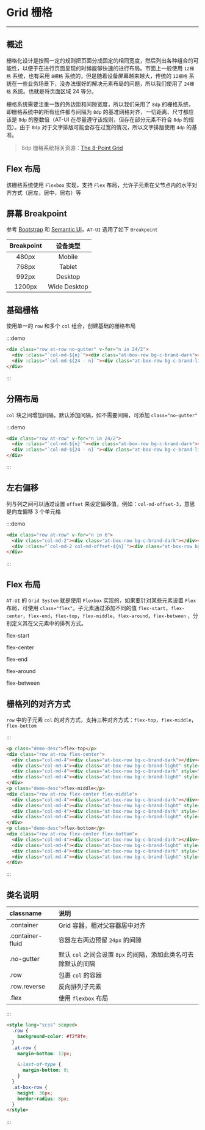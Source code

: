 # Grid 栅格

---

## 概述

栅格化设计是按照一定的规则把页面分成固定的相同宽度，然后列出各种组合的可能性，以便于在进行页面呈现的时候能够快速的进行布局。市面上一般使用 `12栅格` 系统，也有采用 `8栅格` 系统的，但是随着设备屏幕越来越大，传统的 `12栅格` 系统在一些业务场景下，没办法很好的解决元素布局的问题，所以我们使用了 `24栅格` 系统。也就是将页面区域 24 等分。

栅格系统需要注重一致的外边距和间隙宽度，所以我们采用了 `8dp` 的栅格系统，即栅格系统中的所有组件都与间隔为 `8dp` 的基准网格对齐，一切距离、尺寸都应该是 `8dp` 的整数倍（AT-UI 在尽量遵守该规则，但存在部分元素不符合 `8dp` 的规范）。由于 `8dp` 对于文字排版可能会存在过宽的情况，所以文字排版使用 `4dp` 的基准。

> 8dp 栅格系统相关资源：[The 8-Point Grid](https://spec.fm/specifics/8-pt-grid)

## Flex 布局

该栅格系统使用 `Flexbox` 实现，支持 `Flex` 布局，允许子元素在父节点内的水平对齐方式（居左，居中，居右）等

## 屏幕 Breakpoint

参考 [Bootstrap](http://getbootstrap.com/css/#grid-media-queries) 和 [Semantic UI](https://semantic-ui.com/elements/container.html)，`AT-UI` 选用了如下 `Breakpoint`

| Breakpoint |   设备类型   |
| :--------: | :----------: |
|   480px    |    Mobile    |
|   768px    |    Tablet    |
|   992px    |   Desktop    |
|   1200px   | Wide Desktop |

## 基础栅格

使用单一的 `row` 和多个 `col` 组合，创建基础的栅格布局

:::demo

```html
<div class="row at-row no-gutter" v-for="n in 24/2">
  <div :class="`col-md-${n}`"><div class="at-box-row bg-c-brand-dark"></div></div>
  <div :class="`col-md-${24 - n}`"><div class="at-box-row bg-c-brand-light"></div></div>
</div>
```

:::

## 分隔布局

`col` 块之间增加间隔，默认添加间隔，如不需要间隔，可添加 `class="no-gutter"`

:::demo

```html
<div class="row at-row" v-for="n in 24/2">
  <div :class="`col-md-${n}`"><div class="at-box-row bg-c-brand-dark"></div></div>
  <div :class="`col-md-${24 - n}`"><div class="at-box-row bg-c-brand-light"></div></div>
</div>
```

:::

## 左右偏移

列与列之间可以通过设置 `offset` 来设定偏移值，例如：`col-md-offset-3`，意思是向左偏移 3 个单元格

:::demo

```html
<div class="row at-row" v-for="n in 6">
  <div class="col-md-2"><div class="at-box-row bg-c-brand-dark"></div></div>
  <div :class="`col-md-2 col-md-offset-${n}`"><div class="at-box-row bg-c-brand-dark"></div></div>
</div>
```

:::

## Flex 布局

`AT-UI` 的 `Grid System` 就是使用 `Flexbox` 实现的，如果要针对某些元素设置 `Flex` 布局，可使用 `class="flex"`。子元素通过添加不同的值 `flex-start`，`flex-center`，`flex-end`，`flex-top`，`flex-middle`，`flex-around`，`flex-between` ，分别定义其在父元素中的排列方式。

<p class="demo-desc">flex-start</p>
<div class="row at-row no-gutter">
  <div class="col-md-4"><div class="at-box-row bg-c-brand-dark"></div></div>
  <div class="col-md-4"><div class="at-box-row bg-c-brand-light"></div></div>
  <div class="col-md-4"><div class="at-box-row bg-c-brand-dark"></div></div>
  <div class="col-md-4"><div class="at-box-row bg-c-brand-light"></div></div>
</div>
<p class="demo-desc">flex-center</p>
<div class="row at-row no-gutter flex-center">
  <div class="col-md-4"><div class="at-box-row bg-c-brand-dark"></div></div>
  <div class="col-md-4"><div class="at-box-row bg-c-brand-light"></div></div>
  <div class="col-md-4"><div class="at-box-row bg-c-brand-dark"></div></div>
  <div class="col-md-4"><div class="at-box-row bg-c-brand-light"></div></div>
</div>
<p class="demo-desc">flex-end</p>
<div class="row at-row no-gutter flex-end">
  <div class="col-md-4"><div class="at-box-row bg-c-brand-dark"></div></div>
  <div class="col-md-4"><div class="at-box-row bg-c-brand-light"></div></div>
  <div class="col-md-4"><div class="at-box-row bg-c-brand-dark"></div></div>
  <div class="col-md-4"><div class="at-box-row bg-c-brand-light"></div></div>
</div>
<p class="demo-desc">flex-around</p>
<div class="row at-row no-gutter flex-around">
  <div class="col-md-4"><div class="at-box-row bg-c-brand-dark"></div></div>
  <div class="col-md-4"><div class="at-box-row bg-c-brand-light"></div></div>
  <div class="col-md-4"><div class="at-box-row bg-c-brand-dark"></div></div>
  <div class="col-md-4"><div class="at-box-row bg-c-brand-light"></div></div>
</div>
<p class="demo-desc">flex-between</p>
<div class="row at-row no-gutter flex-between">
  <div class="col-md-4"><div class="at-box-row bg-c-brand-dark"></div></div>
  <div class="col-md-4"><div class="at-box-row bg-c-brand-light"></div></div>
  <div class="col-md-4"><div class="at-box-row bg-c-brand-dark"></div></div>
  <div class="col-md-4"><div class="at-box-row bg-c-brand-light"></div></div>
</div>

## 栅格列的对齐方式

`row` 中的子元素 `col` 的对齐方式，支持三种对齐方式：`flex-top`，`flex-middle`，`flex-bottom`

:::

```html
<p class="demo-desc">flex-top</p>
<div class="row at-row flex-center">
  <div class="col-md-4"><div class="at-box-row bg-c-brand-dark"></div></div>
  <div class="col-md-4"><div class="at-box-row bg-c-brand-light" style="height: 100px"></div></div>
  <div class="col-md-4"><div class="at-box-row bg-c-brand-dark" style="height: 70px"></div></div>
  <div class="col-md-4"><div class="at-box-row bg-c-brand-light" style="height: 120px"></div></div>
</div>
<p class="demo-desc">flex-middle</p>
<div class="row at-row flex-center flex-middle">
  <div class="col-md-4"><div class="at-box-row bg-c-brand-dark"></div></div>
  <div class="col-md-4"><div class="at-box-row bg-c-brand-light" style="height: 100px"></div></div>
  <div class="col-md-4"><div class="at-box-row bg-c-brand-dark" style="height: 70px"></div></div>
  <div class="col-md-4"><div class="at-box-row bg-c-brand-light" style="height: 120px"></div></div>
</div>
<p class="demo-desc">flex-bottom</p>
<div class="row at-row flex-center flex-bottom">
  <div class="col-md-4"><div class="at-box-row bg-c-brand-dark"></div></div>
  <div class="col-md-4"><div class="at-box-row bg-c-brand-light" style="height: 100px"></div></div>
  <div class="col-md-4"><div class="at-box-row bg-c-brand-dark" style="height: 70px"></div></div>
  <div class="col-md-4"><div class="at-box-row bg-c-brand-light" style="height: 120px"></div></div>
</div>
```

:::

## 类名说明

| classname        | 说明                                                           |
| :--------------- | :------------------------------------------------------------- |
| .container       | Grid 容器，相对父容器居中对齐                                  |
| .container-fluid | 容器左右两边预留 `24px` 的间隙                                 |
| .no-gutter       | 默认 `col` 之间会设置 `8px` 的间隔，添加此类名可去除默认的间隔 |
| .row             | 包裹 `col` 的容器                                              |
| .row.reverse     | 反向排列子元素                                                 |
| .flex            | 使用 `flexbox` 布局                                            |

:::

```html
<style lang="scss" scoped>
  .row {
    background-color: #f2f8fe;
  }
  .at-row {
    margin-bottom: 12px;

    &:last-of-type {
      margin-bottom: 0;
    }
  }
  .at-box-row {
    height: 36px;
    border-radius: 8px;
  }
</style>
```

:::

